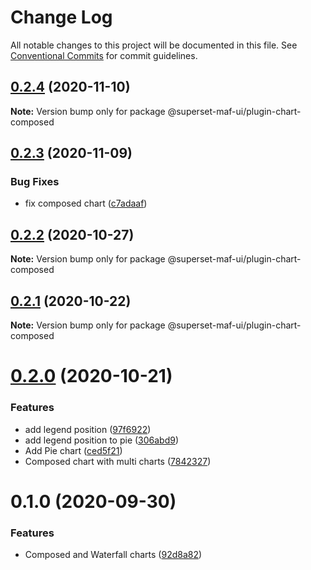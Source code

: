 # Change Log

All notable changes to this project will be documented in this file.
See [Conventional Commits](https://conventionalcommits.org) for commit guidelines.

## [0.2.4](https://gitlab.com/nielsen-media/maf/superset/superset-maf-ui/compare/@superset-maf-ui/plugin-chart-composed@0.2.3...@superset-maf-ui/plugin-chart-composed@0.2.4) (2020-11-10)

**Note:** Version bump only for package @superset-maf-ui/plugin-chart-composed





## [0.2.3](https://gitlab.com/nielsen-media/maf/superset/superset-maf-ui/compare/@superset-maf-ui/plugin-chart-composed@0.2.2...@superset-maf-ui/plugin-chart-composed@0.2.3) (2020-11-09)


### Bug Fixes

* fix composed chart ([c7adaaf](https://gitlab.com/nielsen-media/maf/superset/superset-maf-ui/commit/c7adaafada43133b01fdc0bcf861c29a6b5562bf))





## [0.2.2](https://gitlab.com/nielsen-media/maf/superset/superset-maf-ui/compare/@superset-maf-ui/plugin-chart-composed@0.2.1...@superset-maf-ui/plugin-chart-composed@0.2.2) (2020-10-27)

**Note:** Version bump only for package @superset-maf-ui/plugin-chart-composed





## [0.2.1](https://gitlab.com/nielsen-media/maf/superset/superset-maf-ui/compare/@superset-maf-ui/plugin-chart-composed@0.2.0...@superset-maf-ui/plugin-chart-composed@0.2.1) (2020-10-22)

**Note:** Version bump only for package @superset-maf-ui/plugin-chart-composed





# [0.2.0](https://gitlab.com/nielsen-media/maf/superset/superset-maf-ui/compare/@superset-maf-ui/plugin-chart-composed@0.1.0...@superset-maf-ui/plugin-chart-composed@0.2.0) (2020-10-21)


### Features

* add legend position ([97f6922](https://gitlab.com/nielsen-media/maf/superset/superset-maf-ui/commit/97f692268c91754ca3f49d1d25c5b3ae298f7670))
* add legend position to pie ([306abd9](https://gitlab.com/nielsen-media/maf/superset/superset-maf-ui/commit/306abd91596c3eb6eb4e692d7d0a99b93f6e6548))
* Add Pie chart ([ced5f21](https://gitlab.com/nielsen-media/maf/superset/superset-maf-ui/commit/ced5f2185ddfec2003d0b88b42c075beea0f0cb2))
* Composed chart with multi charts ([7842327](https://gitlab.com/nielsen-media/maf/superset/superset-maf-ui/commit/784232758f4109e484f3052b45445f16c470d53a))





# 0.1.0 (2020-09-30)


### Features

* Composed and Waterfall charts ([92d8a82](https://gitlab.com/nielsen-media/maf/superset/superset-maf-ui/commit/92d8a82da539d794f9b8c367a16f95249b912a50))
